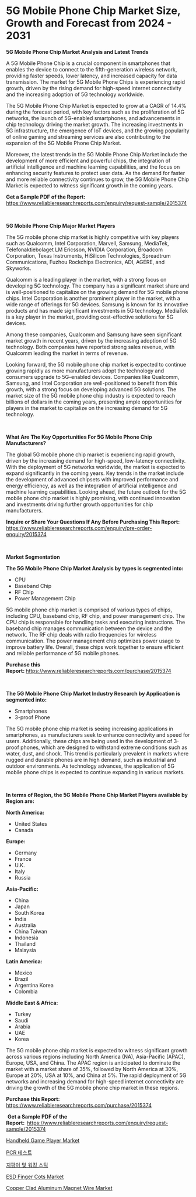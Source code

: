 <p><h1>5G Mobile Phone Chip Market Size, Growth and Forecast from 2024 - 2031</h1></p><p><strong>5G Mobile Phone Chip Market Analysis and Latest Trends</strong></p>
<p><p>A 5G Mobile Phone Chip is a crucial component in smartphones that enables the device to connect to the fifth-generation wireless network, providing faster speeds, lower latency, and increased capacity for data transmission. The market for 5G Mobile Phone Chips is experiencing rapid growth, driven by the rising demand for high-speed internet connectivity and the increasing adoption of 5G technology worldwide.</p><p>The 5G Mobile Phone Chip Market is expected to grow at a CAGR of 14.4% during the forecast period, with key factors such as the proliferation of 5G networks, the launch of 5G-enabled smartphones, and advancements in chip technology driving the market growth. The increasing investments in 5G infrastructure, the emergence of IoT devices, and the growing popularity of online gaming and streaming services are also contributing to the expansion of the 5G Mobile Phone Chip Market.</p><p>Moreover, the latest trends in the 5G Mobile Phone Chip Market include the development of more efficient and powerful chips, the integration of artificial intelligence and machine learning capabilities, and the focus on enhancing security features to protect user data. As the demand for faster and more reliable connectivity continues to grow, the 5G Mobile Phone Chip Market is expected to witness significant growth in the coming years.</p></p>
<p><strong>Get a Sample PDF of the Report:&nbsp;</strong> <a href="https://www.reliableresearchreports.com/enquiry/request-sample/2015374">https://www.reliableresearchreports.com/enquiry/request-sample/2015374</a></p>
<p>&nbsp;</p>
<p><strong>5G Mobile Phone Chip Major Market Players</strong></p>
<p><p>The 5G mobile phone chip market is highly competitive with key players such as Qualcomm, Intel Corporation, Marvell, Samsung, MediaTek, Telefonaktiebolaget LM Ericsson, NVIDIA Corporation, Broadcom Corporation, Texas Instruments, HiSilicon Technologies, Spreadtrum Communications, Fuzhou Rockchips Electronics, ADI, AGERE, and Skyworks. </p><p>Qualcomm is a leading player in the market, with a strong focus on developing 5G technology. The company has a significant market share and is well-positioned to capitalize on the growing demand for 5G mobile phone chips. Intel Corporation is another prominent player in the market, with a wide range of offerings for 5G devices. Samsung is known for its innovative products and has made significant investments in 5G technology. MediaTek is a key player in the market, providing cost-effective solutions for 5G devices.</p><p>Among these companies, Qualcomm and Samsung have seen significant market growth in recent years, driven by the increasing adoption of 5G technology. Both companies have reported strong sales revenue, with Qualcomm leading the market in terms of revenue. </p><p>Looking forward, the 5G mobile phone chip market is expected to continue growing rapidly as more manufacturers adopt the technology and consumers upgrade to 5G-enabled devices. Companies like Qualcomm, Samsung, and Intel Corporation are well-positioned to benefit from this growth, with a strong focus on developing advanced 5G solutions. The market size of the 5G mobile phone chip industry is expected to reach billions of dollars in the coming years, presenting ample opportunities for players in the market to capitalize on the increasing demand for 5G technology.</p></p>
<p>&nbsp;</p>
<p><strong>What Are The Key Opportunities For 5G Mobile Phone Chip Manufacturers?</strong></p>
<p><p>The global 5G mobile phone chip market is experiencing rapid growth, driven by the increasing demand for high-speed, low-latency connectivity. With the deployment of 5G networks worldwide, the market is expected to expand significantly in the coming years. Key trends in the market include the development of advanced chipsets with improved performance and energy efficiency, as well as the integration of artificial intelligence and machine learning capabilities. Looking ahead, the future outlook for the 5G mobile phone chip market is highly promising, with continued innovation and investments driving further growth opportunities for chip manufacturers.</p></p>
<p><strong>Inquire or Share Your Questions If Any Before Purchasing This Report:</strong> <a href="https://www.reliableresearchreports.com/enquiry/pre-order-enquiry/2015374">https://www.reliableresearchreports.com/enquiry/pre-order-enquiry/2015374</a></p>
<p>&nbsp;</p>
<p><strong>Market Segmentation</strong></p>
<p><strong>The 5G Mobile Phone Chip Market Analysis by types is segmented into:</strong></p>
<p><ul><li>CPU</li><li>Baseband Chip</li><li>RF Chip</li><li>Power Management Chip</li></ul></p>
<p><p>5G mobile phone chip market is comprised of various types of chips, including CPU, baseband chip, RF chip, and power management chip. The CPU chip is responsible for handling tasks and executing instructions. The baseband chip manages communication between the device and the network. The RF chip deals with radio frequencies for wireless communication. The power management chip optimizes power usage to improve battery life. Overall, these chips work together to ensure efficient and reliable performance of 5G mobile phones.</p></p>
<p><strong>Purchase this Report:&nbsp;</strong><a href="https://www.reliableresearchreports.com/purchase/2015374">https://www.reliableresearchreports.com/purchase/2015374</a></p>
<p>&nbsp;</p>
<p><strong>The 5G Mobile Phone Chip Market Industry Research by Application is segmented into:</strong></p>
<p><ul><li>Smartphones</li><li>3-proof Phone</li></ul></p>
<p><p>The 5G mobile phone chip market is seeing increasing applications in smartphones, as manufacturers seek to enhance connectivity and speed for users. Additionally, these chips are being used in the development of 3-proof phones, which are designed to withstand extreme conditions such as water, dust, and shock. This trend is particularly prevalent in markets where rugged and durable phones are in high demand, such as industrial and outdoor environments. As technology advances, the application of 5G mobile phone chips is expected to continue expanding in various markets.</p></p>
<p>&nbsp;</p>
<p><strong>In terms of Region, the 5G Mobile Phone Chip Market Players available by Region are:</strong></p>
<p>
    <p> <strong> North America: </strong>
        <ul>
            <li>United States</li>
            <li>Canada</li>
        </ul>
        </p> 
    <p> <strong> Europe: </strong>
        <ul>
            <li>Germany</li>
            <li>France</li>
            <li>U.K.</li>
            <li>Italy</li>
            <li>Russia</li>
        </ul>
        </p> 
    <p> <strong> Asia-Pacific: </strong>
        <ul>
            <li>China</li>
            <li>Japan</li>
            <li>South Korea</li>
            <li>India</li>
            <li>Australia</li>
            <li>China Taiwan</li>
            <li>Indonesia</li>
            <li>Thailand</li>
            <li>Malaysia</li>
        </ul>
        </p> 
    <p> <strong> Latin America: </strong>
        <ul>
            <li>Mexico</li>
            <li>Brazil</li>
            <li>Argentina Korea</li>
            <li>Colombia</li>
        </ul>
        </p> 
    <p> <strong> Middle East & Africa: </strong>
        <ul>
            <li>Turkey</li>
            <li>Saudi</li>
            <li>Arabia</li>
            <li>UAE</li>
            <li>Korea</li>
        </ul>
    </p>
    </p>
<p><p>The 5G mobile phone chip market is expected to witness significant growth across various regions including North America (NA), Asia-Pacific (APAC), Europe, USA, and China. The APAC region is anticipated to dominate the market with a market share of 35%, followed by North America at 30%, Europe at 20%, USA at 10%, and China at 5%. The rapid deployment of 5G networks and increasing demand for high-speed internet connectivity are driving the growth of the 5G mobile phone chip market in these regions.</p></p>
<p><strong>Purchase this Report: </strong><a href="https://www.reliableresearchreports.com/purchase/2015374">https://www.reliableresearchreports.com/purchase/2015374</a></p>
<p>&nbsp;<strong>Get a Sample PDF of the Report:&nbsp;&nbsp;</strong><a href="https://www.reliableresearchreports.com/enquiry/request-sample/2015374">https://www.reliableresearchreports.com/enquiry/request-sample/2015374</a></p>
<p><strong></strong></p>
<p><p><a href="https://view.publitas.com/reportprime-1/handheld-game-player-market-size-global-industry-overview-market-segmentation-and-forecast-2024-to-2031/">Handheld Game Player Market</a></p><p><a href="https://medium.com/@lucilehilll2023/pcr-%ED%85%8C%EC%8A%A4%ED%8A%B8-%EC%8B%9C%EC%9E%A5-%EC%A0%84%EB%A7%9D-%EC%82%B0%EC%97%85-%EA%B0%9C%EC%9A%94-%EB%B0%8F-%EC%98%88%EC%B8%A1-2024%EB%85%84%EB%B6%80%ED%84%B0-2031%EB%85%84-8130d88fcc0f">PCR 테스트</a></p><p><a href="https://medium.com/@lucilehilll2023/%EC%86%90%EC%9E%A1%EC%9D%B4-%EC%A7%80%ED%8C%A1%EC%9D%B4%EC%99%80-%EB%B3%B4%ED%96%89-%EC%A7%80%ED%8C%A1%EC%9D%B4-%EC%8B%9C%EC%9E%A5-%EC%8B%9C%EC%9E%A5-%EC%A0%90%EC%9C%A0%EC%9C%A8-%EC%8B%9C%EC%9E%A5-%EB%8F%99%ED%96%A5-%EB%B0%8F-%EB%AF%B8%EB%9E%98-%EC%84%B1%EC%9E%A5-%ED%83%90%EC%83%89-3a8b1330022c">지팡이 및 워킹 스틱</a></p><p><a href="https://view.publitas.com/reportprime-1/esd-finger-cots-market-size-growth-and-forecast-from-2024-2031/">ESD Finger Cots Market</a></p><p><a href="https://skillful-vermicelli-b89.notion.site/Copper-Clad-Aluminum-Magnet-Wire-Market-Research-Report-Forecasted-for-Period-from-2024-2031-by-M-faee6f09c2e748ba962fb3cae05711e2">Copper Clad Aluminum Magnet Wire Market</a></p></p>